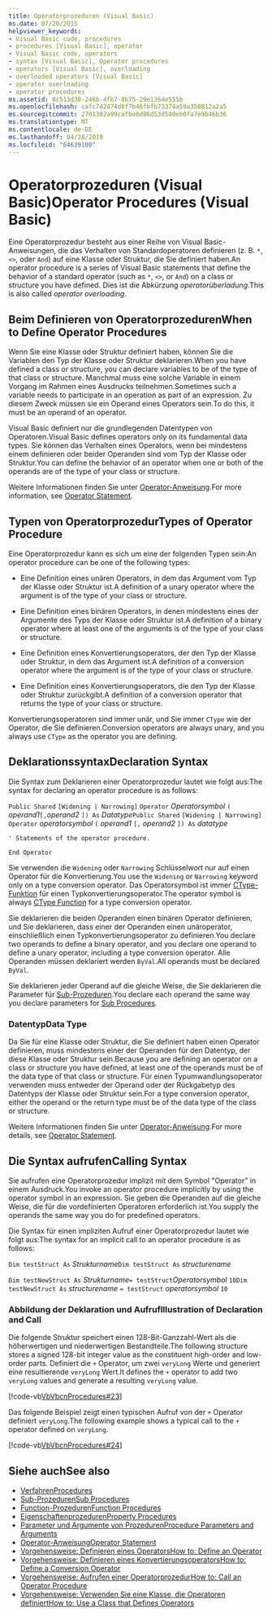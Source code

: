 ```yaml
---
title: Operatorprozeduren (Visual Basic)
ms.date: 07/20/2015
helpviewer_keywords:
- Visual Basic code, procedures
- procedures [Visual Basic], operator
- Visual Basic code, operators
- syntax [Visual Basic], Operator procedures
- operators [Visual Basic], overloading
- overloaded operators [Visual Basic]
- operator overloading
- operator procedures
ms.assetid: 8c513d38-246b-4fb7-8b75-29e1364e555b
ms.openlocfilehash: cafc742474d6f7b46fbfb73374a59a350812a2a5
ms.sourcegitcommit: 2701302a99cafbe0d86d53d540eb0fa7e9b46b36
ms.translationtype: MT
ms.contentlocale: de-DE
ms.lasthandoff: 04/28/2019
ms.locfileid: "64639100"
---
```

# <a name="operator-procedures-visual-basic"></a><span data-ttu-id="6c43d-102">Operatorprozeduren (Visual Basic)</span><span class="sxs-lookup"><span data-stu-id="6c43d-102">Operator Procedures (Visual Basic)</span></span>
<span data-ttu-id="6c43d-103">Eine Operatorprozedur besteht aus einer Reihe von Visual Basic-Anweisungen, die das Verhalten von Standardoperatoren definieren (z. B. `*`, `<>`, oder `And`) auf eine Klasse oder Struktur, die Sie definiert haben.</span><span class="sxs-lookup"><span data-stu-id="6c43d-103">An operator procedure is a series of Visual Basic statements that define the behavior of a standard operator (such as `*`, `<>`, or `And`) on a class or structure you have defined.</span></span> <span data-ttu-id="6c43d-104">Dies ist die Abkürzung *operatorüberladung*.</span><span class="sxs-lookup"><span data-stu-id="6c43d-104">This is also called *operator overloading*.</span></span>  
  
## <a name="when-to-define-operator-procedures"></a><span data-ttu-id="6c43d-105">Beim Definieren von Operatorprozeduren</span><span class="sxs-lookup"><span data-stu-id="6c43d-105">When to Define Operator Procedures</span></span>  
 <span data-ttu-id="6c43d-106">Wenn Sie eine Klasse oder Struktur definiert haben, können Sie die Variablen den Typ der Klasse oder Struktur deklarieren.</span><span class="sxs-lookup"><span data-stu-id="6c43d-106">When you have defined a class or structure, you can declare variables to be of the type of that class or structure.</span></span> <span data-ttu-id="6c43d-107">Manchmal muss eine solche Variable in einem Vorgang im Rahmen eines Ausdrucks teilnehmen.</span><span class="sxs-lookup"><span data-stu-id="6c43d-107">Sometimes such a variable needs to participate in an operation as part of an expression.</span></span> <span data-ttu-id="6c43d-108">Zu diesem Zweck müssen sie ein Operand eines Operators sein.</span><span class="sxs-lookup"><span data-stu-id="6c43d-108">To do this, it must be an operand of an operator.</span></span>  
  
 <span data-ttu-id="6c43d-109">Visual Basic definiert nur die grundlegenden Datentypen von Operatoren.</span><span class="sxs-lookup"><span data-stu-id="6c43d-109">Visual Basic defines operators only on its fundamental data types.</span></span> <span data-ttu-id="6c43d-110">Sie können das Verhalten eines Operators, wenn bei mindestens einem definieren oder beider Operanden sind vom Typ der Klasse oder Struktur.</span><span class="sxs-lookup"><span data-stu-id="6c43d-110">You can define the behavior of an operator when one or both of the operands are of the type of your class or structure.</span></span>  
  
 <span data-ttu-id="6c43d-111">Weitere Informationen finden Sie unter [Operator-Anweisung](../../../../visual-basic/language-reference/statements/operator-statement.md).</span><span class="sxs-lookup"><span data-stu-id="6c43d-111">For more information, see [Operator Statement](../../../../visual-basic/language-reference/statements/operator-statement.md).</span></span>  
  
## <a name="types-of-operator-procedure"></a><span data-ttu-id="6c43d-112">Typen von Operatorprozedur</span><span class="sxs-lookup"><span data-stu-id="6c43d-112">Types of Operator Procedure</span></span>  
 <span data-ttu-id="6c43d-113">Eine Operatorprozedur kann es sich um eine der folgenden Typen sein:</span><span class="sxs-lookup"><span data-stu-id="6c43d-113">An operator procedure can be one of the following types:</span></span>  
  
- <span data-ttu-id="6c43d-114">Eine Definition eines unären Operators, in dem das Argument vom Typ der Klasse oder Struktur ist.</span><span class="sxs-lookup"><span data-stu-id="6c43d-114">A definition of a unary operator where the argument is of the type of your class or structure.</span></span>  
  
- <span data-ttu-id="6c43d-115">Eine Definition eines binären Operators, in denen mindestens eines der Argumente des Typs der Klasse oder Struktur ist.</span><span class="sxs-lookup"><span data-stu-id="6c43d-115">A definition of a binary operator where at least one of the arguments is of the type of your class or structure.</span></span>  
  
- <span data-ttu-id="6c43d-116">Eine Definition eines Konvertierungsoperators, der den Typ der Klasse oder Struktur, in dem das Argument ist.</span><span class="sxs-lookup"><span data-stu-id="6c43d-116">A definition of a conversion operator where the argument is of the type of your class or structure.</span></span>  
  
- <span data-ttu-id="6c43d-117">Eine Definition eines Konvertierungsoperators, die den Typ der Klasse oder Struktur zurückgibt.</span><span class="sxs-lookup"><span data-stu-id="6c43d-117">A definition of a conversion operator that returns the type of your class or structure.</span></span>  
  
 <span data-ttu-id="6c43d-118">Konvertierungsoperatoren sind immer unär, und Sie immer `CType` wie der Operator, die Sie definieren.</span><span class="sxs-lookup"><span data-stu-id="6c43d-118">Conversion operators are always unary, and you always use `CType` as the operator you are defining.</span></span>  
  
## <a name="declaration-syntax"></a><span data-ttu-id="6c43d-119">Deklarationssyntax</span><span class="sxs-lookup"><span data-stu-id="6c43d-119">Declaration Syntax</span></span>  
 <span data-ttu-id="6c43d-120">Die Syntax zum Deklarieren einer Operatorprozedur lautet wie folgt aus:</span><span class="sxs-lookup"><span data-stu-id="6c43d-120">The syntax for declaring an operator procedure is as follows:</span></span>  
  
 <span data-ttu-id="6c43d-121">`Public Shared`   `[Widening | Narrowing]`   `Operator`  *Operatorsymbol* `(` *operand1*`[,`*operand2* `]) As` *Datatype*</span><span class="sxs-lookup"><span data-stu-id="6c43d-121">`Public Shared`   `[Widening | Narrowing]`   `Operator`  *operatorsymbol*  `(` *operand1*  `[,`  *operand2* `]) As`  *datatype*</span></span>  
  
 `' Statements of the operator procedure.`  
  
 `End Operator`  
  
 <span data-ttu-id="6c43d-122">Sie verwenden die `Widening` oder `Narrowing` Schlüsselwort nur auf einen Operator für die Konvertierung.</span><span class="sxs-lookup"><span data-stu-id="6c43d-122">You use the `Widening` or `Narrowing` keyword only on a type conversion operator.</span></span> <span data-ttu-id="6c43d-123">Das Operatorsymbol ist immer [CType-Funktion](../../../../visual-basic/language-reference/functions/ctype-function.md) für einen Typkonvertierungsoperator.</span><span class="sxs-lookup"><span data-stu-id="6c43d-123">The operator symbol is always [CType Function](../../../../visual-basic/language-reference/functions/ctype-function.md) for a type conversion operator.</span></span>  
  
 <span data-ttu-id="6c43d-124">Sie deklarieren die beiden Operanden einen binären Operator definieren, und Sie deklarieren, dass einer der Operanden einen unäroperator, einschließlich einen Typkonvertierungsoperator zu definieren.</span><span class="sxs-lookup"><span data-stu-id="6c43d-124">You declare two operands to define a binary operator, and you declare one operand to define a unary operator, including a type conversion operator.</span></span> <span data-ttu-id="6c43d-125">Alle Operanden müssen deklariert werden `ByVal`.</span><span class="sxs-lookup"><span data-stu-id="6c43d-125">All operands must be declared `ByVal`.</span></span>  
  
 <span data-ttu-id="6c43d-126">Sie deklarieren jeder Operand auf die gleiche Weise, die Sie deklarieren die Parameter für [Sub-Prozeduren](./sub-procedures.md).</span><span class="sxs-lookup"><span data-stu-id="6c43d-126">You declare each operand the same way you declare parameters for [Sub Procedures](./sub-procedures.md).</span></span>  
  
### <a name="data-type"></a><span data-ttu-id="6c43d-127">Datentyp</span><span class="sxs-lookup"><span data-stu-id="6c43d-127">Data Type</span></span>  
 <span data-ttu-id="6c43d-128">Da Sie für eine Klasse oder Struktur, die Sie definiert haben einen Operator definieren, muss mindestens einer der Operanden für den Datentyp, der diese Klasse oder Struktur sein.</span><span class="sxs-lookup"><span data-stu-id="6c43d-128">Because you are defining an operator on a class or structure you have defined, at least one of the operands must be of the data type of that class or structure.</span></span> <span data-ttu-id="6c43d-129">Für einen Typumwandlungsoperator verwenden muss entweder der Operand oder der Rückgabetyp des Datentyps der Klasse oder Struktur sein.</span><span class="sxs-lookup"><span data-stu-id="6c43d-129">For a type conversion operator, either the operand or the return type must be of the data type of the class or structure.</span></span>  
  
 <span data-ttu-id="6c43d-130">Weitere Informationen finden Sie unter [Operator-Anweisung](../../../../visual-basic/language-reference/statements/operator-statement.md).</span><span class="sxs-lookup"><span data-stu-id="6c43d-130">For more details, see [Operator Statement](../../../../visual-basic/language-reference/statements/operator-statement.md).</span></span>  
  
## <a name="calling-syntax"></a><span data-ttu-id="6c43d-131">Die Syntax aufrufen</span><span class="sxs-lookup"><span data-stu-id="6c43d-131">Calling Syntax</span></span>  
 <span data-ttu-id="6c43d-132">Sie aufrufen eine Operatorprozedur implizit mit dem Symbol "Operator" in einem Ausdruck.</span><span class="sxs-lookup"><span data-stu-id="6c43d-132">You invoke an operator procedure implicitly by using the operator symbol in an expression.</span></span> <span data-ttu-id="6c43d-133">Sie geben die Operanden auf die gleiche Weise, die für die vordefinierten Operatoren erforderlich ist.</span><span class="sxs-lookup"><span data-stu-id="6c43d-133">You supply the operands the same way you do for predefined operators.</span></span>  
  
 <span data-ttu-id="6c43d-134">Die Syntax für einen impliziten Aufruf einer Operatorprozedur lautet wie folgt aus:</span><span class="sxs-lookup"><span data-stu-id="6c43d-134">The syntax for an implicit call to an operator procedure is as follows:</span></span>  
  
 <span data-ttu-id="6c43d-135">`Dim testStruct As`  *Strukturname*</span><span class="sxs-lookup"><span data-stu-id="6c43d-135">`Dim testStruct As`  *structurename*</span></span>  
  
 <span data-ttu-id="6c43d-136">`Dim testNewStruct As`  *Strukturname*`= testStruct`*Operatorsymbol*  `10`</span><span class="sxs-lookup"><span data-stu-id="6c43d-136">`Dim testNewStruct As`  *structurename*  `= testStruct`  *operatorsymbol*  `10`</span></span>  
  
### <a name="illustration-of-declaration-and-call"></a><span data-ttu-id="6c43d-137">Abbildung der Deklaration und Aufruf</span><span class="sxs-lookup"><span data-stu-id="6c43d-137">Illustration of Declaration and Call</span></span>  
 <span data-ttu-id="6c43d-138">Die folgende Struktur speichert einen 128-Bit-Ganzzahl-Wert als die höherwertigen und niederwertigen Bestandteile.</span><span class="sxs-lookup"><span data-stu-id="6c43d-138">The following structure stores a signed 128-bit integer value as the constituent high-order and low-order parts.</span></span> <span data-ttu-id="6c43d-139">Definiert die `+` Operator, um zwei `veryLong` Werte und generiert eine resultierende `veryLong` Wert.</span><span class="sxs-lookup"><span data-stu-id="6c43d-139">It defines the `+` operator to add two `veryLong` values and generate a resulting `veryLong` value.</span></span>  
  
 [!code-vb[VbVbcnProcedures#23](~/samples/snippets/visualbasic/VS_Snippets_VBCSharp/VbVbcnProcedures/VB/Class1.vb#23)]  
  
 <span data-ttu-id="6c43d-140">Das folgende Beispiel zeigt einen typischen Aufruf von der `+` Operator definiert `veryLong`.</span><span class="sxs-lookup"><span data-stu-id="6c43d-140">The following example shows a typical call to the `+` operator defined on `veryLong`.</span></span>  
  
 [!code-vb[VbVbcnProcedures#24](~/samples/snippets/visualbasic/VS_Snippets_VBCSharp/VbVbcnProcedures/VB/Class1.vb#24)]  

## <a name="see-also"></a><span data-ttu-id="6c43d-141">Siehe auch</span><span class="sxs-lookup"><span data-stu-id="6c43d-141">See also</span></span>

- [<span data-ttu-id="6c43d-142">Verfahren</span><span class="sxs-lookup"><span data-stu-id="6c43d-142">Procedures</span></span>](./index.md)
- [<span data-ttu-id="6c43d-143">Sub-Prozeduren</span><span class="sxs-lookup"><span data-stu-id="6c43d-143">Sub Procedures</span></span>](./sub-procedures.md)
- [<span data-ttu-id="6c43d-144">Function-Prozeduren</span><span class="sxs-lookup"><span data-stu-id="6c43d-144">Function Procedures</span></span>](./function-procedures.md)
- [<span data-ttu-id="6c43d-145">Eigenschaftenprozeduren</span><span class="sxs-lookup"><span data-stu-id="6c43d-145">Property Procedures</span></span>](./property-procedures.md)
- [<span data-ttu-id="6c43d-146">Parameter und Argumente von Prozeduren</span><span class="sxs-lookup"><span data-stu-id="6c43d-146">Procedure Parameters and Arguments</span></span>](./procedure-parameters-and-arguments.md)
- [<span data-ttu-id="6c43d-147">Operator-Anweisung</span><span class="sxs-lookup"><span data-stu-id="6c43d-147">Operator Statement</span></span>](../../../../visual-basic/language-reference/statements/operator-statement.md)
- [<span data-ttu-id="6c43d-148">Vorgehensweise: Definieren eines Operators</span><span class="sxs-lookup"><span data-stu-id="6c43d-148">How to: Define an Operator</span></span>](./how-to-define-an-operator.md)
- [<span data-ttu-id="6c43d-149">Vorgehensweise: Definieren eines Konvertierungsoperators</span><span class="sxs-lookup"><span data-stu-id="6c43d-149">How to: Define a Conversion Operator</span></span>](./how-to-define-a-conversion-operator.md)
- [<span data-ttu-id="6c43d-150">Vorgehensweise: Aufrufen einer Operatorprozedur</span><span class="sxs-lookup"><span data-stu-id="6c43d-150">How to: Call an Operator Procedure</span></span>](./how-to-call-an-operator-procedure.md)
- [<span data-ttu-id="6c43d-151">Vorgehensweise: Verwenden Sie eine Klasse, die Operatoren definiert</span><span class="sxs-lookup"><span data-stu-id="6c43d-151">How to: Use a Class that Defines Operators</span></span>](./how-to-use-a-class-that-defines-operators.md)
